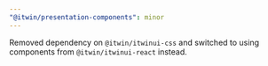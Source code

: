 ```yaml
---
"@itwin/presentation-components": minor
---
```


Removed dependency on `@itwin/itwinui-css` and switched to using components from `@itwin/itwinui-react` instead.
